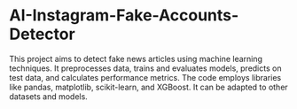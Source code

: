 # AI-Instagram-Fake-Accounts-Detector
This project aims to detect fake news articles using machine learning techniques. It preprocesses data, trains and evaluates models, predicts on test data, and calculates performance metrics. The code employs libraries like pandas, matplotlib, scikit-learn, and XGBoost. It can be adapted to other datasets and models.
